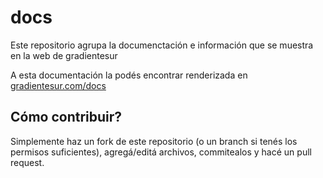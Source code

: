 # docs
Este repositorio agrupa la documenctación e información que se muestra en la web de gradientesur

A esta documentación la podés encontrar renderizada en [gradientesur.com/docs](https://gradientesur.com/docs)

## Cómo contribuir?

Simplemente haz un fork de este repositorio (o un branch si tenés los permisos suficientes), agregá/editá archivos, commitealos y hacé un pull request. 
